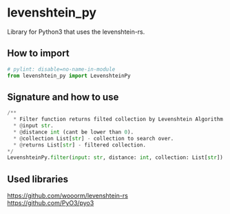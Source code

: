 # levenshtein_py

Library for Python3 that uses the levenshtein-rs.

## How to import

```py
# pylint: disable=no-name-in-module
from levenshtein_py import LevenshteinPy
```

## Signature and how to use

```py
/**
  * Filter function returns filted collection by Levenshtein Algorithm.
  * @input str.
  * @distance int (cant be lower than 0).
  * @collection List[str] - collection to search over.
  * @returns List[str] - filtered collection.
*/
LevenshteinPy.filter(input: str, distance: int, collection: List[str]) -> List[str]
```

## Used libraries

<https://github.com/wooorm/levenshtein-rs>  
<https://github.com/PyO3/pyo3>
